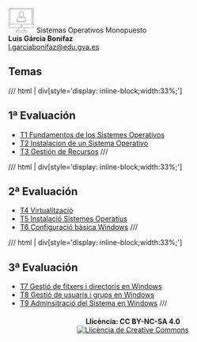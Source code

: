 
<div class="titulo">
  <img alt="Logo" src="Imagenes/Logo_SOM.png" /> Sistemas Operativos Monopuesto 
</div>

<div class="autor">
  <b>Luis Gárcia Bonifaz</b><br>
  <a href="mailto:l.garciabonifaz@edu.gva.es">l.garciabonifaz@edu.gva.es</a>
</div>

## Temas ##

/// html | div[style='display: inline-block;width:33%;']
## 1ª Evaluación
* [T1 Fundamentos de los Sistemes Operativos](T_01_Fundamentos_SO/Fundamentos_SO.md)
* [T2 Instalacion de un Sistema Operativo](T_02_Instalacion_SO/Instalacion_SO.md) 
* [T3 Gestión de Recursos](Tema03/GestionRecursos.md) 
///

/// html | div[style='display: inline-block;width:33%;']
## 2ª Evaluación
* [T4 Virtualització](Tema04/Virtualitzacio.md) 
* [T5 Instalació Sistemes Operatius](Tema05/InstalacionSO.md) 
* [T6 Configuració bàsica Windows](Tema06/ConfiguracionBasicaWindows.md) 
///

/// html | div[style='display: inline-block;width:33%;'] 
## 3ª Evaluación
* [T7 Gestió de fitxers i directoris en Windows](Tema07/FicherosDirectoriosWindows.md)
* [T8 Gestió de usuaris i grups en Windows](Tema08/UsuariosGruposWindows.md)
* [T9 Adminsitració del Sistema en Windows](Tema09/AdministracionWindows.md)
///

<!-- **Última actualización:** {{ git_revision_date_localized }} -->

<div style="text-align: center; margin-top: 20px;">
  <b>Llicència: CC BY-NC-SA 4.0</b>
  <br>
  <a rel="license" href="http://creativecommons.org/licenses/by-nc-sa/4.0/"><img alt="Llicència de Creative Commons" style="border-width:0" src="https://i.creativecommons.org/l/by-nc-sa/4.0/88x31.png" /></a>
</div>
